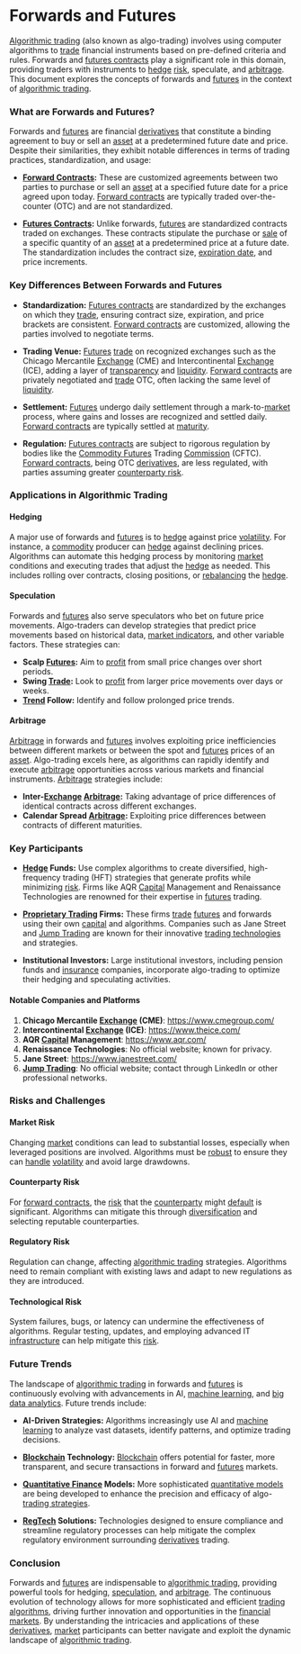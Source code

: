 # Forwards and Futures

[Algorithmic trading](../a/algorithmic_trading.md) (also known as algo-trading) involves using computer algorithms to [trade](../t/trade.md) financial instruments based on pre-defined criteria and rules. Forwards and [futures contracts](../f/futures_contracts.md) play a significant role in this domain, providing traders with instruments to [hedge](../h/hedge.md) [risk](../r/risk.md), speculate, and [arbitrage](../a/arbitrage.md). This document explores the concepts of forwards and [futures](../f/futures.md) in the context of [algorithmic trading](../a/algorithmic_trading.md).

### What are Forwards and Futures?

Forwards and [futures](../f/futures.md) are financial [derivatives](../d/derivatives.md) that constitute a binding agreement to buy or sell an [asset](../a/asset.md) at a predetermined future date and price. Despite their similarities, they exhibit notable differences in terms of trading practices, standardization, and usage:

- **[Forward Contracts](../f/forward_contracts.md):** These are customized agreements between two parties to purchase or sell an [asset](../a/asset.md) at a specified future date for a price agreed upon today. [Forward contracts](../f/forward_contracts.md) are typically traded over-the-counter (OTC) and are not standardized.

- **[Futures Contracts](../f/futures_contracts.md):** Unlike forwards, [futures](../f/futures.md) are standardized contracts traded on exchanges. These contracts stipulate the purchase or [sale](../s/sale.md) of a specific quantity of an [asset](../a/asset.md) at a predetermined price at a future date. The standardization includes the contract size, [expiration date](../e/expiration_date.md), and price increments.

### Key Differences Between Forwards and Futures

- **Standardization:** [Futures contracts](../f/futures_contracts.md) are standardized by the exchanges on which they [trade](../t/trade.md), ensuring contract size, expiration, and price brackets are consistent. [Forward contracts](../f/forward_contracts.md) are customized, allowing the parties involved to negotiate terms.

- **Trading Venue:** [Futures](../f/futures.md) [trade](../t/trade.md) on recognized exchanges such as the Chicago Mercantile [Exchange](../e/exchange.md) (CME) and Intercontinental [Exchange](../e/exchange.md) (ICE), adding a layer of [transparency](../t/transparency.md) and [liquidity](../l/liquidity.md). [Forward contracts](../f/forward_contracts.md) are privately negotiated and [trade](../t/trade.md) OTC, often lacking the same level of [liquidity](../l/liquidity.md).

- **Settlement:** [Futures](../f/futures.md) undergo daily settlement through a mark-to-[market](../m/market.md) process, where gains and losses are recognized and settled daily. [Forward contracts](../f/forward_contracts.md) are typically settled at [maturity](../m/maturity.md).

- **Regulation:** [Futures contracts](../f/futures_contracts.md) are subject to rigorous regulation by bodies like the [Commodity Futures](../c/commodity_futures.md) Trading [Commission](../c/commission.md) (CFTC). [Forward contracts](../f/forward_contracts.md), being OTC [derivatives](../d/derivatives.md), are less regulated, with parties assuming greater [counterparty risk](../c/counterparty_risk.md).

### Applications in Algorithmic Trading

#### Hedging

A major use of forwards and [futures](../f/futures.md) is to [hedge](../h/hedge.md) against price [volatility](../v/volatility.md). For instance, a [commodity](../c/commodity.md) producer can [hedge](../h/hedge.md) against declining prices. Algorithms can automate this hedging process by monitoring [market](../m/market.md) conditions and executing trades that adjust the [hedge](../h/hedge.md) as needed. This includes rolling over contracts, closing positions, or [rebalancing](../r/rebalancing.md) the [hedge](../h/hedge.md).

#### Speculation

Forwards and [futures](../f/futures.md) also serve speculators who bet on future price movements. Algo-traders can develop strategies that predict price movements based on historical data, [market indicators](../m/market_indicators.md), and other variable factors. These strategies can:

- **Scalp [Futures](../f/futures.md):** Aim to [profit](../p/profit.md) from small price changes over short periods.
- **Swing [Trade](../t/trade.md):** Look to [profit](../p/profit.md) from larger price movements over days or weeks.
- **[Trend](../t/trend.md) Follow:** Identify and follow prolonged price trends.

#### Arbitrage

[Arbitrage](../a/arbitrage.md) in forwards and [futures](../f/futures.md) involves exploiting price inefficiencies between different markets or between the spot and [futures](../f/futures.md) prices of an [asset](../a/asset.md). Algo-trading excels here, as algorithms can rapidly identify and execute [arbitrage](../a/arbitrage.md) opportunities across various markets and financial instruments. [Arbitrage](../a/arbitrage.md) strategies include:

- **Inter-[Exchange](../e/exchange.md) [Arbitrage](../a/arbitrage.md):** Taking advantage of price differences of identical contracts across different exchanges.
- **Calendar Spread [Arbitrage](../a/arbitrage.md):** Exploiting price differences between contracts of different maturities.

### Key Participants

- **[Hedge](../h/hedge.md) Funds:** Use complex algorithms to create diversified, high-frequency trading (HFT) strategies that generate profits while minimizing [risk](../r/risk.md). Firms like AQR [Capital](../c/capital.md) Management and Renaissance Technologies are renowned for their expertise in [futures](../f/futures.md) trading.

- **[Proprietary Trading](../p/proprietary_trading.md) Firms:** These firms [trade](../t/trade.md) [futures](../f/futures.md) and forwards using their own [capital](../c/capital.md) and algorithms. Companies such as Jane Street and [Jump Trading](../j/jump_trading.md) are known for their innovative [trading technologies](../t/trading_technologies.md) and strategies.

- **Institutional Investors:** Large institutional investors, including pension funds and [insurance](../i/insurance.md) companies, incorporate algo-trading to optimize their hedging and speculating activities.

#### Notable Companies and Platforms

1. **Chicago Mercantile [Exchange](../e/exchange.md) (CME)**: https://www.cmegroup.com/
2. **Intercontinental [Exchange](../e/exchange.md) (ICE)**: https://www.theice.com/
3. **AQR [Capital](../c/capital.md) Management**: https://www.aqr.com/
4. **Renaissance Technologies**: No official website; known for privacy.
5. **Jane Street**: https://www.janestreet.com/
6. **[Jump Trading](../j/jump_trading.md)**: No official website; contact through LinkedIn or other professional networks.

### Risks and Challenges

#### Market Risk

Changing [market](../m/market.md) conditions can lead to substantial losses, especially when leveraged positions are involved. Algorithms must be [robust](../r/robust.md) to ensure they can [handle](../h/handle.md) [volatility](../v/volatility.md) and avoid large drawdowns.

#### Counterparty Risk

For [forward contracts](../f/forward_contracts.md), the [risk](../r/risk.md) that the [counterparty](../c/counterparty.md) might [default](../d/default.md) is significant. Algorithms can mitigate this through [diversification](../d/diversification.md) and selecting reputable counterparties.

#### Regulatory Risk

Regulation can change, affecting [algorithmic trading](../a/algorithmic_trading.md) strategies. Algorithms need to remain compliant with existing laws and adapt to new regulations as they are introduced.

#### Technological Risk

System failures, bugs, or latency can undermine the effectiveness of algorithms. Regular testing, updates, and employing advanced IT [infrastructure](../i/infrastructure.md) can help mitigate this [risk](../r/risk.md).

### Future Trends

The landscape of [algorithmic trading](../a/algorithmic_trading.md) in forwards and [futures](../f/futures.md) is continuously evolving with advancements in AI, [machine learning](../m/machine_learning.md), and [big data analytics](../b/big_data_analytics_in_trading.md). Future trends include:

- **AI-Driven Strategies:** Algorithms increasingly use AI and [machine learning](../m/machine_learning.md) to analyze vast datasets, identify patterns, and optimize trading decisions.

- **[Blockchain](../b/blockchain_in_trading.md) Technology:** [Blockchain](../b/blockchain_in_trading.md) offers potential for faster, more transparent, and secure transactions in forward and [futures](../f/futures.md) markets.

- **[Quantitative Finance](../q/quantitative_finance.md) Models:** More sophisticated [quantitative models](../q/quantitative_models.md) are being developed to enhance the precision and efficacy of algo-[trading strategies](../t/trading_strategies.md).

- **[RegTech](../r/regtech.md) Solutions:** Technologies designed to ensure compliance and streamline regulatory processes can help mitigate the complex regulatory environment surrounding [derivatives](../d/derivatives.md) trading.

### Conclusion

Forwards and [futures](../f/futures.md) are indispensable to [algorithmic trading](../a/algorithmic_trading.md), providing powerful tools for hedging, [speculation](../s/speculation.md), and [arbitrage](../a/arbitrage.md). The continuous evolution of technology allows for more sophisticated and efficient [trading algorithms](../t/trading_algorithms.md), driving further innovation and opportunities in the [financial markets](../f/financial_market.md). By understanding the intricacies and applications of these [derivatives](../d/derivatives.md), [market](../m/market.md) participants can better navigate and exploit the dynamic landscape of [algorithmic trading](../a/algorithmic_trading.md).
